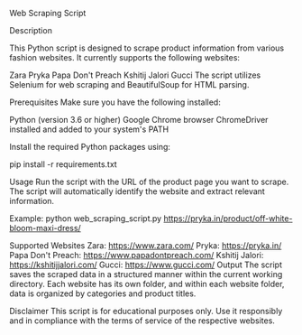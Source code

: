 Web Scraping Script

Description

This Python script is designed to scrape product information from various fashion websites. It currently supports the following websites:

Zara
Pryka
Papa Don't Preach
Kshitij Jalori
Gucci
The script utilizes Selenium for web scraping and BeautifulSoup for HTML parsing.

Prerequisites
Make sure you have the following installed:

Python (version 3.6 or higher)
Google Chrome browser
ChromeDriver installed and added to your system's PATH

Install the required Python packages using:

pip install -r requirements.txt

Usage
Run the script with the URL of the product page you want to scrape. The script will automatically identify the website and extract relevant information.

Example:
python web_scraping_script.py https://pryka.in/product/off-white-bloom-maxi-dress/

Supported Websites
Zara: https://www.zara.com/
Pryka: https://pryka.in/
Papa Don't Preach: https://www.papadontpreach.com/
Kshitij Jalori: https://kshitijjalori.com/
Gucci: https://www.gucci.com/
Output
The script saves the scraped data in a structured manner within the current working directory. Each website has its own folder, and within each website folder, data is organized by categories and product titles.

Disclaimer
This script is for educational purposes only. Use it responsibly and in compliance with the terms of service of the respective websites.
